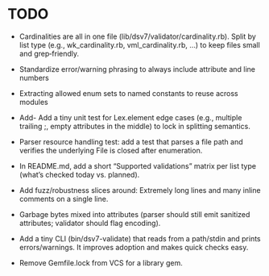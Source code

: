 # TODO

* Cardinalities are all in one file (lib/dsv7/validator/cardinality.rb). Split by list type (e.g., wk_cardinality.rb, vml_cardinality.rb, …) to keep files small and grep‑friendly.

- Standardize error/warning phrasing to always include attribute and line numbers

- Extracting allowed enum sets to named constants to reuse across modules

- Add- Add a tiny unit test for Lex.element edge cases (e.g., multiple trailing ;, empty attributes in the middle) to lock in splitting semantics.

- Parser resource handling test: add a test that parses a file path and verifies the   underlying File is closed after enumeration.

- In README.md, add a short “Supported validations” matrix per list type (what’s checked today vs. planned).

- Add fuzz/robustness slices around:
  Extremely long lines and many inline comments on a single line.

- Garbage bytes mixed into attributes (parser should still emit sanitized attributes; validator should flag encoding).

- Add a tiny CLI (bin/dsv7-validate) that reads from a path/stdin and prints errors/warnings. It improves adoption and makes quick checks easy.

- Remove Gemfile.lock from VCS for a library gem.
